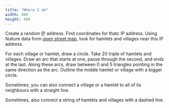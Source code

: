 ```yaml
---
title: "Where I am"
width: 400
height: 400
---
```


Create a random <abbr title="Internet Protocol">IP</abbr> address. Find coordinates for thatc IP address. Using feature data from [open street map](https://wiki.openstreetmap.org/wiki/Map_features), look for hamlets and villages near this IP address.

For each village or hamlet, draw a circle. Take 20 triple of hamlets and villages. Draw an arc that starts at one, passe through the second, and ends at the last. Along these arcs, draw between 0 and 5 triangles pointing in the same direction as the arc. Outline the middle hamlet or village with a bigger circle.

Sometimes, you can also connect a village or a hamlet to all of its neighbours with a straight line.

Sometimes, also connect a string of hamlets and villages with a dashed line.
